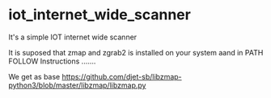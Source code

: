# iot_internet_wide_scanner
It's a simple IOT internet wide scanner

It is suposed that zmap and zgrab2 is installed on your system aand in PATH
FOLLOW Instructions
.......



We get as base
https://github.com/djet-sb/libzmap-python3/blob/master/libzmap/libzmap.py